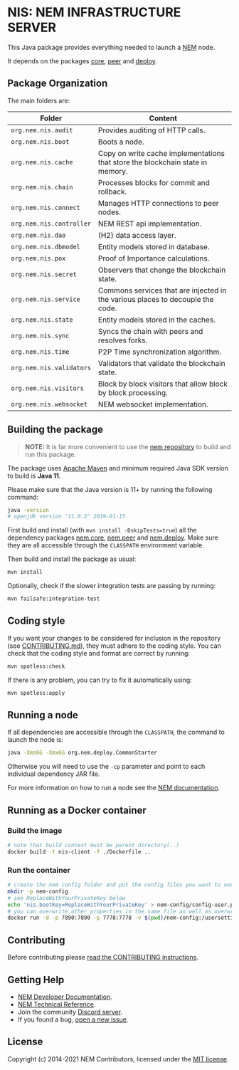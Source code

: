 # NIS: NEM INFRASTRUCTURE SERVER

This Java package provides everything needed to launch a [NEM](https://nemproject.github.io/nem-docs) node.

It depends on the packages [core](../core), [peer](../peer) and [deploy](../deploy).

## Package Organization

The main folders are:

| Folder                   | Content                                                                        |
| ------------------------ | ------------------------------------------------------------------------------ |
| `org.nem.nis.audit`      | Provides auditing of HTTP calls.                                               |
| `org.nem.nis.boot`       | Boots a node.                                                                  |
| `org.nem.nis.cache`      | Copy on write cache implementations that store the blockchain state in memory. |
| `org.nem.nis.chain`      | Processes blocks for commit and rollback.                                      |
| `org.nem.nis.connect`    | Manages HTTP connections to peer nodes.                                        |
| `org.nem.nis.controller` | NEM REST api implementation.                                                   |
| `org.nem.nis.dao`        | (H2) data access layer.                                                        |
| `org.nem.nis.dbmodel`    | Entity models stored in database.                                              |
| `org.nem.nis.pox`        | Proof of Importance calculations.                                              |
| `org.nem.nis.secret`     | Observers that change the blockchain state.                                    |
| `org.nem.nis.service`    | Commons services that are injected in the various places to decouple the code. |
| `org.nem.nis.state`      | Entity models stored in the caches.                                            |
| `org.nem.nis.sync`       | Syncs the chain with peers and resolves forks.                                 |
| `org.nem.nis.time`       | P2P Time synchronization algorithm.                                            |
| `org.nem.nis.validators` | Validators that validate the blockchain state.                                 |
| `org.nem.nis.visitors`   | Block by block visitors that allow block by block processing.                  |
| `org.nem.nis.websocket`  | NEM websocket implementation.                                                  |

## Building the package

> **NOTE:**
> It is far more convenient to use the [nem repository](https://github.com/NemProject/nem) to build and run this package.

The package uses [Apache Maven](https://maven.apache.org/) and  minimum required Java SDK version to build is **Java 11**.

Please make sure that the Java version is 11+ by running the following command:

```bash
java -version
# openjdk version "11.0.2" 2019-01-15
```

First build and install (with ``mvn install -DskipTests=true``) all the dependency packages [nem.core](https://github.com/NemProject/nem.core), [nem.peer](https://github.com/NemProject/nem.peer) and [nem.deploy](https://github.com/NemProject/nem.deploy). Make sure they are all accessible through the ``CLASSPATH`` environment variable.

Then build and install the package as usual:

```bash
mvn install
```

Optionally, check if the slower integration tests are passing by running:

```bash
mvn failsafe:integration-test
````

## Coding style

If you want your changes to be considered for inclusion in the repository (see [CONTRIBUTING.md](CONTRIBUTING.md)), they must adhere to the coding style. You can check that the coding style and format are correct by running:

```bash
mvn spotless:check
```

If there is any problem, you can try to fix it automatically using:

```bash
mvn spotless:apply
```

## Running a node

If all dependencies are accessible through the ``CLASSPATH``, the command to launch the node is:

```bash
java -Xms6G -Xmx6G org.nem.deploy.CommonStarter
```

Otherwise you will need to use the ``-cp`` parameter and point to each individual dependency JAR file.

For more information on how to run a node see the [NEM documentation](https://nemproject.github.io/nem-docs/pages/Guides/node-operation/docs.en.html).

## Running as a Docker container

### Build the image
```bash
# note that build context must be parent directory(..)
docker build -t nis-client -f ./Dockerfile ..
```
### Run the container
```bash
# create the nem config folder and put the config files you want to overwrite
mkdir -p nem-config
# see ReplaceWithYourPrivateKey below
echo 'nis.bootKey=ReplaceWithYourPrivateKey' > nem-config/config-user.properties
# you can overwrite other properties in the same file as well as overwriting other properties files
docker run -d -p 7890:7890 -p 7778:7778 -v $(pwd)/nem-config:/usersettings nis-client
```

## Contributing

Before contributing please [read the CONTRIBUTING instructions](CONTRIBUTING.md).

## Getting Help

- [NEM Developer Documentation](https://nemproject.github.io/nem-docs).
- [NEM Technical Reference](https://nemproject.github.io/nem-docs/pages/Whitepapers/NEM_techRef.pdf).
- Join the community [Discord server](https://discord.gg/xymcity).
- If you found a bug, [open a new issue](https://github.com/NemProject/nem.core/issues).

## License

Copyright (c) 2014-2021 NEM Contributors, licensed under the [MIT license](LICENSE).
